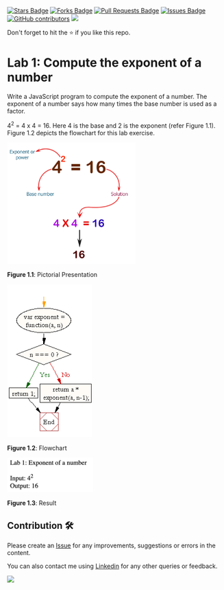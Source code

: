 <a href="https://github.com/drshahizan/learn-php/stargazers"><img src="https://img.shields.io/github/stars/drshahizan/learn-php" alt="Stars Badge"/></a>
<a href="https://github.com/drshahizan/learn-php/network/members"><img src="https://img.shields.io/github/forks/drshahizan/learn-php" alt="Forks Badge"/></a>
<a href="https://github.com/drshahizan/learn-php/pulls"><img src="https://img.shields.io/github/issues-pr/drshahizan/learn-php" alt="Pull Requests Badge"/></a>
<a href="https://github.com/drshahizan/learn-php/issues"><img src="https://img.shields.io/github/issues/drshahizan/learn-php" alt="Issues Badge"/></a>
<a href="https://github.com/drshahizan/learn-php/graphs/contributors"><img alt="GitHub contributors" src="https://img.shields.io/github/contributors/drshahizan/learn-php?color=2b9348"></a>
![](https://visitor-badge.glitch.me/badge?page_id=drshahizan/learn-php)

Don't forget to hit the :star: if you like this repo.

# Lab 1: Compute the exponent of a number

Write a JavaScript program to compute the exponent of a number. The exponent of a number says how many times the base number is used as a factor.

4<sup>2</sup> = 4 x 4 = 16. Here 4 is the base and 2 is the exponent (refer Figure 1.1). Figure 1.2 depicts the flowchart for this lab exercise.

<p align="left">
<img src="./download/l1ajs.png"  width="300" />
</p>

**Figure 1.1**: Pictorial Presentation

<p align="left">
<img src="./download/l1bjs.png" />
</p>

**Figure 1.2**: Flowchart

<p align="left">
<img src="./download/l1cjs.png" width="200" />
</p>

**Figure 1.3**: Result

## Contribution 🛠️
Please create an [Issue](https://github.com/drshahizan/learn-php/issues) for any improvements, suggestions or errors in the content.

You can also contact me using [Linkedin](https://www.linkedin.com/in/drshahizan/) for any other queries or feedback.

![](https://komarev.com/ghpvc/?username=drshahizan&label=Views&color=0e75b6&style=flat)
